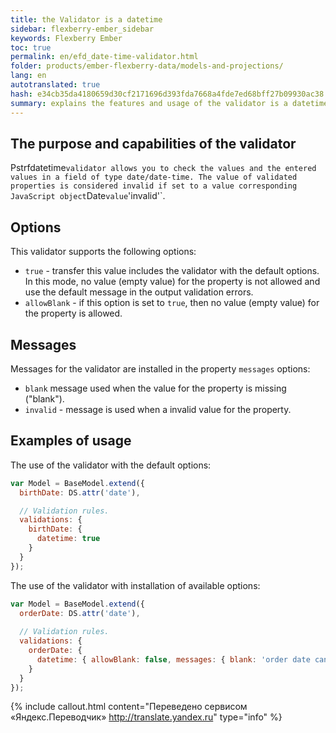 ```yaml
---
title: the Validator is a datetime
sidebar: flexberry-ember_sidebar
keywords: Flexberry Ember
toc: true
permalink: en/efd_date-time-validator.html
folder: products/ember-flexberry-data/models-and-projections/
lang: en
autotranslated: true
hash: e34cb35da4180659d30cf2171696d393fda7668a4fde7ed68bff27b09930ac38
summary: explains the features and usage of the validator is a datetime.
---
```


## The purpose and capabilities of the validator

Pstrfdatetime` validator allows you to check the values and the entered values in a field of type date/date-time.
The value of validated properties is considered invalid if set to a value corresponding JavaScript object `Date` value `'invalid'`.

## Options

This validator supports the following options:

* `true` - transfer this value includes the validator with the default options. In this mode, no value (empty value) for the property is not allowed and use the default message in the output validation errors.
* `allowBlank` - if this option is set to `true`, then no value (empty value) for the property is allowed.

## Messages

Messages for the validator are installed in the property `messages` options:

* `blank` message used when the value for the property is missing ("blank").
* `invalid` - message is used when a invalid value for the property.

## Examples of usage

The use of the validator with the default options:

```javascript
var Model = BaseModel.extend({
  birthDate: DS.attr('date'),

  // Validation rules. 
  validations: {
    birthDate: {
      datetime: true
    }
  }
});
```

The use of the validator with installation of available options:

```javascript
var Model = BaseModel.extend({
  orderDate: DS.attr('date'),
  
  // Validation rules. 
  validations: {
    orderDate: {
      datetime: { allowBlank: false, messages: { blank: 'order date can\'t be blank', invalid: 'please input valid date' } }
    }
  }
});
```


{% include callout.html content="Переведено сервисом «Яндекс.Переводчик» <http://translate.yandex.ru>" type="info" %}